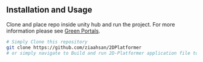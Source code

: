 ## Installation and Usage

Clone and place repo inside unity hub and run the project.
For more information please see <a href="https://ziaahsan.github.io/green-portals.html">Green Portals</a>.

```bash
# Simply Clone this repository
git clone https://github.com/ziaahsan/2DPlatformer
# or simply navigate to Build and run 2D-Platformer application file to play the game
```
